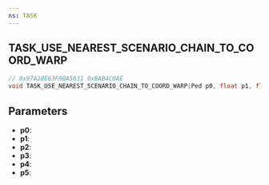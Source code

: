 ```yaml
---
ns: TASK
---
```

## TASK_USE_NEAREST_SCENARIO_CHAIN_TO_COORD_WARP

```c
// 0x97A28E63F0BA5631 0xBAB4C0AE
void TASK_USE_NEAREST_SCENARIO_CHAIN_TO_COORD_WARP(Ped p0, float p1, float p2, float p3, float p4, int p5);
```


## Parameters
* **p0**: 
* **p1**: 
* **p2**: 
* **p3**: 
* **p4**: 
* **p5**: 

